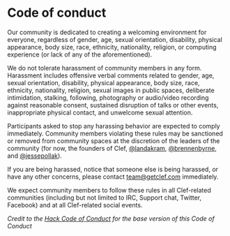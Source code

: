 # Code of conduct

Our community is dedicated to creating a welcoming environment for everyone, regardless of gender, age, sexual orientation, disability, physical appearance, body size, race, ethnicity, nationality, religion, or computing experience (or lack of any of the aforementioned). 

We do not tolerate harassment of community members in any form. Harassment includes offensive verbal comments related to gender, age, sexual orientation, disability, physical appearance, body size, race, ethnicity, nationality, religion, sexual images in public spaces, deliberate intimidation, stalking, following, photography or audio/video recording against reasonable consent, sustained disruption of talks or other events, inappropriate physical contact, and unwelcome sexual attention.

Participants asked to stop any harassing behavior are expected to comply immediately. Community members violating these rules may be sanctioned or removed from community spaces at the discretion of the leaders of the community (for now, the founders of Clef, [@landakram](https://github.com/landakram), [@brennenbyrne](https://github.com/brennenbyrne), and [@jessepollak](https://github.com/jessepollak)).

If you are being harassed, notice that someone else is being harassed, or have any other concerns, please contact team@getclef.com immediately.

We expect community members to follow these rules in all Clef-related communities (including but not limited to IRC, Support chat, Twitter, Facebook) and at all Clef-related social events.

*Credit to the [Hack Code of Conduct](http://hackcodeofconduct.org/) for the base version of this Code of Conduct*
